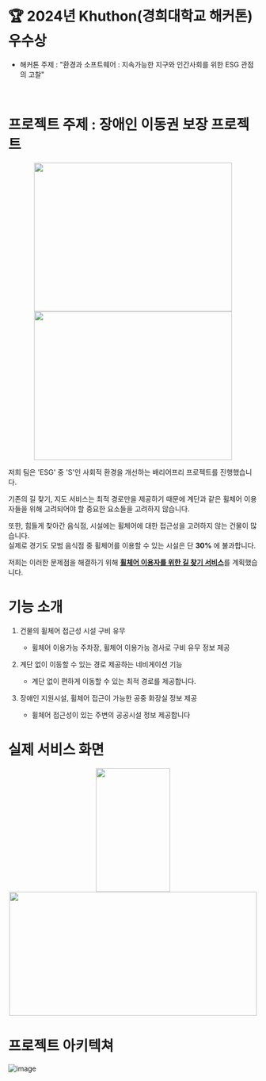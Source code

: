 # 🏆 2024년 Khuthon(경희대학교 해커톤) 우수상
- 해커톤 주제 : "환경과 소프트웨어 : 지속가능한 지구와 인간사회를 위한 ESG 관점의 고찰"
<br>

# 프로젝트 주제 : 장애인 이동권 보장 프로젝트
<div align="center">
  <img src = "https://github.com/eu2525/wheelchair/assets/49024115/095c3ed5-7a8a-49b8-9f82-ae421cb573fd" width="400px" height="300px">
  <img src = "https://github.com/eu2525/wheelchair/assets/49024115/9b64569a-add5-4077-a1c3-e59d56542549" width="400px" height="300px">
</div>

<p>
저희 팀은 'ESG' 중 'S'인 사회적 환경을 개선하는 배리어프리 프로젝트를 진행했습니다. 
  
기존의 길 찾기, 지도 서비스는 최적 경로만을 제공하기 때문에 계단과 같은 휠체어 이용자들을 위해 고려되어야 할 중요한 요소들을 고려하지 않습니다.

또한, 힘들게 찾아간 음식점, 시설에는 휠체어에 대한 접근성을 고려하지 않는 건물이 많습니다. <br> 실제로 경기도 모범 음식점 중 휠체어를 이용할 수 있는 시설은 단 **30%** 에 불과합니다.

저희는 이러한 문제점을 해결하기 위해 <ins>**휠체어 이용자를 위한 길 찾기 서비스**</ins>를 계획했습니다.
</p>

# 기능 소개
1. 건물의 휠체어 접근성 시설 구비 유무

    - 휠체어 이용가능 주차장, 휠체어 이용가능 경사로 구비 유무 정보 제공

2. 계단 없이 이동할 수 있는 경로 제공하는 네비게이션 기능

    - 계단 없이 편하게 이동할 수 있는 최적 경로를 제공합니다.

3. 장애인 지원시설, 휠체어 접근이 가능한 공중 화장실 정보 제공

   - 휠체어 접근성이 있는 주변의 공공시설 정보 제공합니다

# 실제 서비스 화면
<div align="center">
  <img src = "https://github.com/eu2525/wheelchair/assets/49024115/4b234c7e-fbb9-4637-90bf-f0b8a13ed988" width="150px" height="250px">
  <img src = "https://github.com/eu2525/wheelchair/assets/49024115/15fb5618-b9b3-4611-9f81-65e1d58ef37f" width="500px" height="250px">
</div>


# 프로젝트 아키텍쳐
![image](https://github.com/eu2525/wheelchair/assets/49024115/20b93f8a-71e0-4e89-8705-a26fce5af880)
